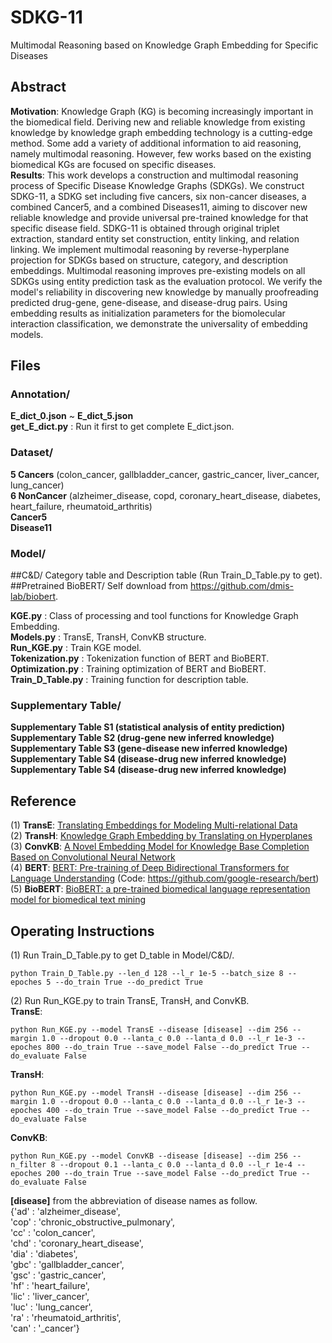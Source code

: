 # SDKG-11
Multimodal Reasoning based on Knowledge Graph Embedding for Specific Diseases

## Abstract
**Motivation**: Knowledge Graph (KG) is becoming increasingly important in the biomedical field. Deriving new and reliable knowledge from existing knowledge by knowledge graph embedding technology is a cutting-edge method. Some add a variety of additional information to aid reasoning, namely multimodal reasoning. However, few works based on the existing biomedical KGs are focused on specific diseases.    
**Results**: This work develops a construction and multimodal reasoning process of Specific Disease Knowledge Graphs (SDKGs). We construct SDKG-11, a SDKG set including five cancers, six non-cancer diseases, a combined Cancer5, and a combined Diseases11, aiming to discover new reliable knowledge and provide universal pre-trained knowledge for that specific disease field. SDKG-11 is obtained through original triplet extraction, standard entity set construction, entity linking, and relation linking. We implement multimodal reasoning by reverse-hyperplane projection for SDKGs based on structure, category, and description embeddings. Multimodal reasoning improves pre-existing models on all SDKGs using entity prediction task as the evaluation protocol. We verify the model's reliability in discovering new knowledge by manually proofreading predicted drug-gene, gene-disease, and disease-drug pairs. Using embedding results as initialization parameters for the biomolecular interaction classification, we demonstrate the universality of embedding models.   

## Files
### Annotation/
**E_dict_0.json** ~ **E_dict_5.json**   
**get_E_dict.py** : Run it first to get complete E_dict.json.

### Dataset/ 
**5 Cancers** (colon_cancer, gallbladder_cancer, gastric_cancer, liver_cancer, lung_cancer)    
**6 NonCancer** (alzheimer_disease, copd, coronary_heart_disease, diabetes, heart_failure, rheumatoid_arthritis)    
**Cancer5**   
**Disease11**     

### Model/ 
##C&D/
Category table and Description table (Run Train_D_Table.py to get).     
##Pretrained BioBERT/
Self download from https://github.com/dmis-lab/biobert.   

**KGE.py** : Class of processing and tool functions for Knowledge Graph Embedding.  
**Models.py** : TransE, TransH, ConvKB structure.  
**Run_KGE.py** : Train KGE model.  
**Tokenization.py** : Tokenization function of BERT and BioBERT.  
**Optimization.py** : Training optimization of BERT and BioBERT.  
**Train_D_Table.py** : Training function for description table.   
 

### Supplementary Table/  
**Supplementary Table S1 (statistical analysis of entity prediction)**  
**Supplementary Table S2 (drug-gene new inferred knowledge)**   
**Supplementary Table S3 (gene-disease new inferred knowledge)**   
**Supplementary Table S4 (disease-drug new inferred knowledge)**   
**Supplementary Table S4 (disease-drug new inferred knowledge)**   

## Reference
(1) **TransE**: [Translating Embeddings for Modeling Multi-relational Data](https://www.cs.sjtu.edu.cn/~li-fang/deeplearning-for-modeling-multi-relational-data.pdf)   
(2) **TransH**: [Knowledge Graph Embedding by Translating on Hyperplanes](http://citeseerx.ist.psu.edu/viewdoc/download?doi=10.1.1.486.2800&rep=rep1&type=pdf)   
(3) **ConvKB**: [A Novel Embedding Model for Knowledge Base Completion Based on Convolutional Neural Network](https://arxiv.org/pdf/1712.02121.pdf)   
(4) **BERT**: [BERT: Pre-training of Deep Bidirectional Transformers for Language Understanding](https://arxiv.org/pdf/1810.04805.pdf) (Code: https://github.com/google-research/bert)    
(5) **BioBERT**: [BioBERT: a pre-trained biomedical language representation model for biomedical text mining](https://arxiv.org/pdf/1901.08746v2.pdf)

## Operating Instructions
(1) Run Train_D_Table.py to get D_table in Model/C&D/.   
```
python Train_D_Table.py --len_d 128 --l_r 1e-5 --batch_size 8 --epoches 5 --do_train True --do_predict True  
```

(2) Run Run_KGE.py to train TransE, TransH, and ConvKB.  
**TransE**:   
```
python Run_KGE.py --model TransE --disease [disease] --dim 256 --margin 1.0 --dropout 0.0 --lanta_c 0.0 --lanta_d 0.0 --l_r 1e-3 --epoches 800 --do_train True --save_model False --do_predict True --do_evaluate False
```
**TransH**:  
```
python Run_KGE.py --model TransH --disease [disease] --dim 256 --margin 1.0 --dropout 0.0 --lanta_c 0.0 --lanta_d 0.0 --l_r 1e-3 --epoches 400 --do_train True --save_model False --do_predict True --do_evaluate False   
```
**ConvKB**:  
```
python Run_KGE.py --model ConvKB --disease [disease] --dim 256 --n_filter 8 --dropout 0.1 --lanta_c 0.0 --lanta_d 0.0 --l_r 1e-4 --epoches 200 --do_train True --save_model False --do_predict True --do_evaluate False   
```

**[disease]** from the abbreviation of disease names as follow.   
{'ad'  : 'alzheimer_disease',  
 'cop' : 'chronic_obstructive_pulmonary',  
 'cc'  : 'colon_cancer',  
 'chd' : 'coronary_heart_disease',  
 'dia' : 'diabetes',  
 'gbc' : 'gallbladder_cancer',  
 'gsc' : 'gastric_cancer',  
 'hf'  : 'heart_failure',  
 'lic' : 'liver_cancer',  
 'luc' : 'lung_cancer',  
 'ra'  : 'rheumatoid_arthritis',  
 'can' : '_cancer'}   
